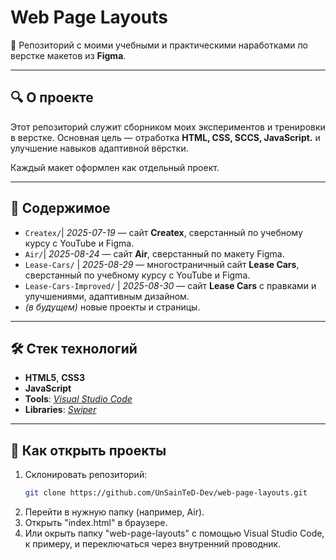 # Web Page Layouts

📌 Репозиторий с моими учебными и практическими наработками по верстке макетов из **Figma**.

---

## 🔍 О проекте

Этот репозиторий служит сборником моих экспериментов и тренировки в верстке.
Основная цель — отработка **HTML, CSS, SCCS, JavaScript.** и улучшение навыков адаптивной вёрстки.

Каждый макет оформлен как отдельный проект.

---

## 📂 Содержимое

- `Createx/`| *2025-07-19* — сайт **Createx**, сверстанный по учебному курсу с YouTube и Figma.
- `Air/`| *2025-08-24* — сайт **Air**, сверстанный по макету Figma.
- `Lease-Cars/` | *2025-08-29* — многостраничный сайт **Lease Cars**, сверстанный по учебному курсу с YouTube и Figma.
- `Lease-Cars-Improved/` | *2025-08-30* — сайт **Lease Cars** с правками и улучшениями, адаптивным дизайном.
- *(в будущем)* новые проекты и страницы.

---

## 🛠️ Стек технологий

- **HTML5**, **CSS3**
- **JavaScript**
- **Tools**: *[Visual Studio Code](https://code.visualstudio.com/)*
- **Libraries**: *[Swiper](https://swiperjs.com/)*

---

## 🚀 Как открыть проекты

1. Склонировать репозиторий:
   ```bash
   git clone https://github.com/UnSainTeD-Dev/web-page-layouts.git
   ```
2. Перейти в нужную папку (например, Air).
3. Открыть "index.html" в браузере.
4. Или окрыть папку "web-page-layouts" с помощью Visual Studio Code, к примеру, и переключаться через внутренний проводник.
